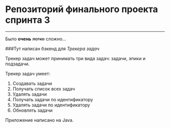 # Репозиторий финального проекта спринта 3
---
Было **очень** ~~легко~~ сложно...

###Тут написан бэкенд для *Трекера задач*

Трекер задач может принимать три вида задач:  задачи, эпики и подзадачи.

Трекер задач умеет:
1. Создавать задачи
2. Получать список всех задач
3. Удалять задачи
4. Получать задачи по идентификатору
5. Удалять задачи по идентификатору
6. Обновлять задачи

Приложение написано на Java.


